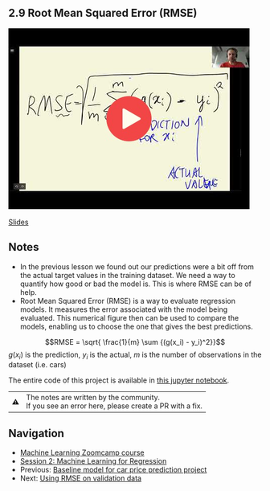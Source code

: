 
## 2.9 Root Mean Squared Error (RMSE)

<a href="https://www.youtube.com/watch?v=0LWoFtbzNUM&list=PL3MmuxUbc_hIhxl5Ji8t4O6lPAOpHaCLR&index=20"><img src="images/thumbnail-2-09.jpg"></a>

[Slides](https://www.slideshare.net/AlexeyGrigorev/ml-zoomcamp-2-slides)


## Notes

* In the previous lesson we found out our predictions were a bit off from the actual target values in the training dataset. We need a way to quantify how good or bad the model is. This is where RMSE can be of help.
* Root Mean Squared Error (RMSE) is a way to evaluate regression models. It measures the error associated with the model being evaluated. This numerical figure then can be used to compare the models, enabling us to choose the one that gives the best predictions.

$$RMSE = \sqrt{ \frac{1}{m} \sum {(g(x_i) - y_i)^2}}$$
$g(x_i)$ is the prediction, $y_i$ is the actual, $m$ is the number of observations in the dataset (i.e. cars)


The entire code of this project is available in [this jupyter notebook](https://github.com/alexeygrigorev/mlbookcamp-code/blob/master/chapter-02-car-price/02-carprice.ipynb). 

<table>
   <tr>
      <td>⚠️</td>
      <td>
         The notes are written by the community. <br>
         If you see an error here, please create a PR with a fix.
      </td>
   </tr>
</table>

## Navigation

* [Machine Learning Zoomcamp course](../)
* [Session 2: Machine Learning for Regression](./)
* Previous: [Baseline model for car price prediction project](08-baseline-model.md)
* Next: [Using RMSE on validation data](10-car-price-validation.md)
